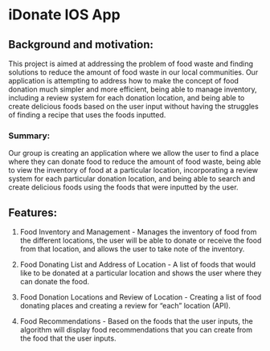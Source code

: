 # iDonate IOS App

## Background and motivation: 
This project is aimed at addressing the problem of food waste and finding solutions to reduce the amount of food waste in our local communities. Our application is attempting to address how to make the concept of food donation much simpler and more efficient, being able to manage inventory, including a review system for each donation location, and being able to create delicious foods based on the user input without having the struggles of finding a recipe that uses the foods inputted.

### Summary: 
Our group is creating an application where we allow the user to find a place where they can donate food to reduce the amount of food waste, being able to view the inventory of food at a particular location, incorporating a review system for each particular donation location, and being able to search and create delicious foods using the foods that were inputted by the user.

## Features:
1. Food Inventory and Management - Manages the inventory of food from the different locations, the user will be able to donate or receive the food from that location, and allows the user to take note of the inventory.

2. Food Donating List and Address of Location - A list of foods that would like to be donated at a particular location and shows the user where they can donate the food.

3. Food Donation Locations and Review of Location - Creating a list of food donating places and creating a review for “each” location (API). 

4. Food Recommendations - Based on the foods that the user inputs, the algorithm will display food recommendations that you can create from the food that the user inputs.
